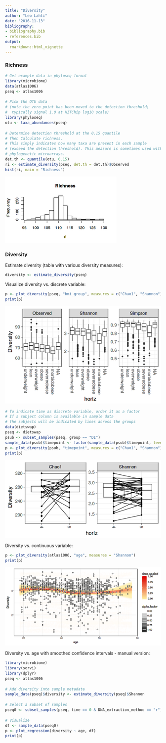 ```yaml
---
title: "Diversity"
author: "Leo Lahti"
date: "2016-11-13"
bibliography: 
- bibliography.bib
- references.bib
output: 
  rmarkdown::html_vignette
---
```

<!--
  %\VignetteEngine{knitr::rmarkdown}
  %\VignetteIndexEntry{microbiome tutorial - diversity}
  %\usepackage[utf8]{inputenc}
  %\VignetteEncoding{UTF-8}  
-->


### Richness 


```r
# Get example data in phyloseq format
library(microbiome)
data(atlas1006)
pseq <- atlas1006

# Pick the OTU data
# (note the zero point has been moved to the detection threshold;
#  typically signal 1.8 at HITChip log10 scale)
library(phyloseq)
otu <- taxa_abundances(pseq)

# Determine detection threshold at the 0.15 quantile
# Then Calculate richness.
# This simply indicates how many taxa are present in each sample
# (exceed the detection threshold). This measure is sometimes used with
# phylogenetic microarrays.
det.th <- quantile(otu, 0.15)
ri <- estimate_diversity(pseq, det.th = det.th)$Observed
hist(ri, main = "Richness")
```

![plot of chunk rich-example](figure/rich-example-1.png)


### Diversity 

Estimate diversity (table with various diversity measures):


```r
diversity <- estimate_diversity(pseq)
```

Visualize diversity vs. discrete variable:


```r
p <- plot_diversity(pseq, "bmi_group", measures = c("Chao1", "Shannon"), indicate.subjects = FALSE)
print(p)
```

![plot of chunk div-example2](figure/div-example2-1.png)

```r
# To indicate time as discrete variable, order it as a factor
# If a subject column is available in sample data
# the subjects will be indicated by lines across the groups
data(dietswap)
pseq <- dietswap
psub <- subset_samples(pseq, group == "DI")
sample_data(psub)$timepoint <- factor(sample_data(psub)$timepoint, levels = sort(unique(sample_data(psub)$timepoint)))
p <- plot_diversity(psub, "timepoint", measures = c("Chao1", "Shannon"), indicate.subject = TRUE)
print(p)
```

![plot of chunk div-example2](figure/div-example2-2.png)


Diversity vs. continuous variable:


```r
p <- plot_diversity(atlas1006, "age", measures = "Shannon")
print(p)
```

![plot of chunk diversitywithmetadata2](figure/diversitywithmetadata2-1.png)


Diversity vs. age with smoothed confidence intervals - manual version:


```r
library(microbiome)
library(sorvi)
library(dplyr)
pseq <- atlas1006

# Add diversity into sample metadata
sample_data(pseq)$diversity <- estimate_diversity(pseq)$Shannon

# Select a subset of samples
pseq0 <- subset_samples(pseq, time == 0 & DNA_extraction_method == "r")

# Visualize
df <- sample_data(pseq0)
p <- plot_regression(diversity ~ age, df)
print(p)
```





